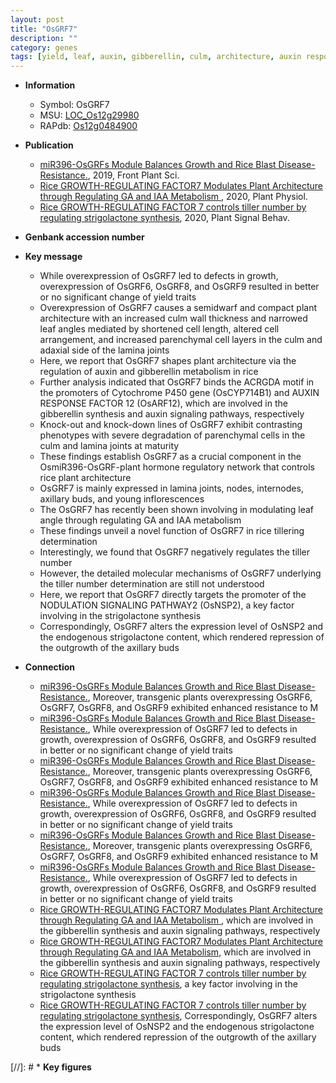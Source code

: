 ```yaml
---
layout: post
title: "OsGRF7"
description: ""
category: genes
tags: [yield, leaf, auxin, gibberellin, culm, architecture, auxin response, lamina, Gibberellin, plant architecture, lamina joint, tillering, tiller, iaa,  ga , GA, strigolactone, tiller number, IAA, leaf angle]
---
```


* **Information**  
    + Symbol: OsGRF7  
    + MSU: [LOC_Os12g29980](http://rice.plantbiology.msu.edu/cgi-bin/ORF_infopage.cgi?orf=LOC_Os12g29980)  
    + RAPdb: [Os12g0484900](http://rapdb.dna.affrc.go.jp/viewer/gbrowse_details/irgsp1?name=Os12g0484900)  

* **Publication**  
    + [miR396-OsGRFs Module Balances Growth and Rice Blast Disease-Resistance.](http://www.ncbi.nlm.nih.gov/pubmed?term=miR396-OsGRFs+Module+Balances+Growth+and+Rice+Blast+Disease-Resistance.%5BTitle%5D), 2019, Front Plant Sci.
    + [Rice GROWTH-REGULATING FACTOR7 Modulates Plant Architecture through Regulating GA and IAA Metabolism ](http://www.ncbi.nlm.nih.gov/pubmed?term=Rice+GROWTH-REGULATING+FACTOR7+Modulates+Plant+Architecture+through+Regulating+GA+and+IAA+Metabolism+%5BTitle%5D), 2020, Plant Physiol.
    + [Rice GROWTH-REGULATING FACTOR 7 controls tiller number by regulating strigolactone synthesis](http://www.ncbi.nlm.nih.gov/pubmed?term=Rice+GROWTH-REGULATING+FACTOR+7+controls+tiller+number+by+regulating+strigolactone+synthesis%5BTitle%5D), 2020, Plant Signal Behav.

* **Genbank accession number**  

* **Key message**  
    + While overexpression of OsGRF7 led to defects in growth, overexpression of OsGRF6, OsGRF8, and OsGRF9 resulted in better or no significant change of yield traits
    + Overexpression of OsGRF7 causes a semidwarf and compact plant architecture with an increased culm wall thickness and narrowed leaf angles mediated by shortened cell length, altered cell arrangement, and increased parenchymal cell layers in the culm and adaxial side of the lamina joints
    + Here, we report that OsGRF7 shapes plant architecture via the regulation of auxin and gibberellin metabolism in rice
    + Further analysis indicated that OsGRF7 binds the ACRGDA motif in the promoters of Cytochrome P450 gene (OsCYP714B1) and AUXIN RESPONSE FACTOR 12 (OsARF12), which are involved in the gibberellin synthesis and auxin signaling pathways, respectively
    + Knock-out and knock-down lines of OsGRF7 exhibit contrasting phenotypes with severe degradation of parenchymal cells in the culm and lamina joints at maturity
    + These findings establish OsGRF7 as a crucial component in the OsmiR396-OsGRF-plant hormone regulatory network that controls rice plant architecture
    + OsGRF7 is mainly expressed in lamina joints, nodes, internodes, axillary buds, and young inflorescences
    + The OsGRF7 has recently been shown involving in modulating leaf angle through regulating GA and IAA metabolism
    + These findings unveil a novel function of OsGRF7 in rice tillering determination
    + Interestingly, we found that OsGRF7 negatively regulates the tiller number
    + However, the detailed molecular mechanisms of OsGRF7 underlying the tiller number determination are still not understood
    + Here, we report that OsGRF7 directly targets the promoter of the NODULATION SIGNALING PATHWAY2 (OsNSP2), a key factor involving in the strigolactone synthesis
    + Correspondingly, OsGRF7 alters the expression level of OsNSP2 and the endogenous strigolactone content, which rendered repression of the outgrowth of the axillary buds

* **Connection**  
    + [miR396-OsGRFs Module Balances Growth and Rice Blast Disease-Resistance.](http://www.ncbi.nlm.nih.gov/pubmed?term=miR396-OsGRFs+Module+Balances+Growth+and+Rice+Blast+Disease-Resistance.%5BTitle%5D),  Moreover, transgenic plants overexpressing OsGRF6, OsGRF7, OsGRF8, and OsGRF9 exhibited enhanced resistance to M
    + [miR396-OsGRFs Module Balances Growth and Rice Blast Disease-Resistance.](http://www.ncbi.nlm.nih.gov/pubmed?term=miR396-OsGRFs+Module+Balances+Growth+and+Rice+Blast+Disease-Resistance.%5BTitle%5D),  While overexpression of OsGRF7 led to defects in growth, overexpression of OsGRF6, OsGRF8, and OsGRF9 resulted in better or no significant change of yield traits
    + [miR396-OsGRFs Module Balances Growth and Rice Blast Disease-Resistance.](http://www.ncbi.nlm.nih.gov/pubmed?term=miR396-OsGRFs+Module+Balances+Growth+and+Rice+Blast+Disease-Resistance.%5BTitle%5D),  Moreover, transgenic plants overexpressing OsGRF6, OsGRF7, OsGRF8, and OsGRF9 exhibited enhanced resistance to M
    + [miR396-OsGRFs Module Balances Growth and Rice Blast Disease-Resistance.](http://www.ncbi.nlm.nih.gov/pubmed?term=miR396-OsGRFs+Module+Balances+Growth+and+Rice+Blast+Disease-Resistance.%5BTitle%5D),  While overexpression of OsGRF7 led to defects in growth, overexpression of OsGRF6, OsGRF8, and OsGRF9 resulted in better or no significant change of yield traits
    + [miR396-OsGRFs Module Balances Growth and Rice Blast Disease-Resistance.](http://www.ncbi.nlm.nih.gov/pubmed?term=miR396-OsGRFs+Module+Balances+Growth+and+Rice+Blast+Disease-Resistance.%5BTitle%5D),  Moreover, transgenic plants overexpressing OsGRF6, OsGRF7, OsGRF8, and OsGRF9 exhibited enhanced resistance to M
    + [miR396-OsGRFs Module Balances Growth and Rice Blast Disease-Resistance.](http://www.ncbi.nlm.nih.gov/pubmed?term=miR396-OsGRFs+Module+Balances+Growth+and+Rice+Blast+Disease-Resistance.%5BTitle%5D),  While overexpression of OsGRF7 led to defects in growth, overexpression of OsGRF6, OsGRF8, and OsGRF9 resulted in better or no significant change of yield traits
    + [Rice GROWTH-REGULATING FACTOR7 Modulates Plant Architecture through Regulating GA and IAA Metabolism ](OsARF12), which are involved in the gibberellin synthesis and auxin signaling pathways, respectively
    + [Rice GROWTH-REGULATING FACTOR7 Modulates Plant Architecture through Regulating GA and IAA Metabolism](OsARF12), which are involved in the gibberellin synthesis and auxin signaling pathways, respectively
    + [Rice GROWTH-REGULATING FACTOR 7 controls tiller number by regulating strigolactone synthesis](OsNSP2), a key factor involving in the strigolactone synthesis
    + [Rice GROWTH-REGULATING FACTOR 7 controls tiller number by regulating strigolactone synthesis](http://www.ncbi.nlm.nih.gov/pubmed?term=Rice+GROWTH-REGULATING+FACTOR+7+controls+tiller+number+by+regulating+strigolactone+synthesis%5BTitle%5D),  Correspondingly, OsGRF7 alters the expression level of OsNSP2 and the endogenous strigolactone content, which rendered repression of the outgrowth of the axillary buds

[//]: # * **Key figures**  


